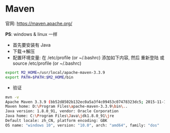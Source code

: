 # Maven

官网: https://maven.apache.org/

**PS**: windows & linux 一样

* 首先要安装有 Java
* 下载->解压
* 配置环境变量: 在 /etc/profile (or ~/.bashrc) 添加如下内容, 然后 重新登陆 或 source /etc/profile (or ~/.bashrc)

```bash
export M2_HOME=/usr/local/apache-maven-3.3.9
export PATH=$PATH:$M2_HOME/bin
```

* 验证

```bash
mvn -v
Apache Maven 3.3.9 (bb52d8502b132ec0a5a3f4c09453c07478323dc5; 2015-11-11T00:41:47+08:00)
Maven home: D:\Program Files\apache-maven-3.3.9\bin\..
Java version: 1.8.0_91, vendor: Oracle Corporation
Java home: C:\Program Files\Java\jdk1.8.0_91\jre
Default locale: zh_CN, platform encoding: GBK
OS name: "windows 10", version: "10.0", arch: "amd64", family: "dos"
```

